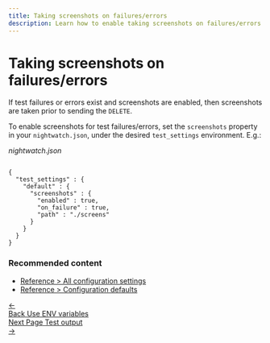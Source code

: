```yaml
---
title: Taking screenshots on failures/errors
description: Learn how to enable taking screenshots on failures/errors in Nightwatch.
---
```


<div class="page-header"><h1>Taking screenshots on failures/errors</h1></div>

If test failures or errors exist and screenshots are enabled, then screenshots are taken prior to sending the `DELETE`.

To enable screenshots for test failures/errors, set the `screenshots` property in your `nightwatch.json`, under the desired  `test_settings` environment. E.g.:

<div class="sample-test"><i>nightwatch.json</i>
<pre class="line-numbers" data-language="javascript"><code class=" language-javascript">
{
  "test_settings" : {
    "default" : {
      "screenshots" : {
        "enabled" : true,
        "on_failure" : true,
        "path" : "./screens"
      }
    }
  }
}
</code></pre>
</div>


### Recommended content
- [Reference > All configuration settings](/guide/reference/settings.html)
- [Reference > Configuration defaults](/guide/reference/defaults.html)

 <div class="doc-pagination pt-40">
  <div class="previous">
    <a href="/guide/configuration/using-env-variables-in-your-config.html">
      <span>←</span>
        <div class="d-flex flex-column">
          <span class="smallT">Back</span>
          <span class="bigT">Use ENV variables</span>
        </div>
    </a>
  </div>
  <div class="next">
    <a href="/guide/configuration/customising-test-output.html">
        <div class="d-flex flex-column">
          <span class="smallT">Next Page</span>
          <span class="bigT">Test output</span>
        </div>
        <span>→</span>
    </a>
  </div>
</div>